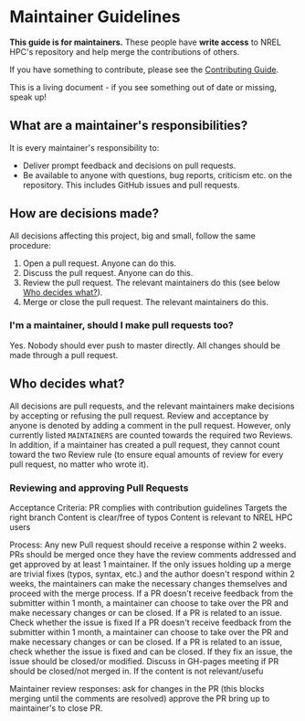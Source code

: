 # Maintainer Guidelines

**This guide is for maintainers.** These people have **write
access** to NREL HPC's repository and help merge the contributions of
others.

If you have something to contribute, please see the [Contributing Guide](CONTRIBUTING.md).

This is a living document - if you see something out of date or missing,
speak up!

## What are a maintainer's responsibilities?

It is every maintainer's responsibility to:

* Deliver prompt feedback and decisions on pull requests.
* Be available to anyone with questions, bug reports, criticism etc. on the repository.
  This includes GitHub issues and pull requests.

## How are decisions made?

All decisions affecting this project, big and small, follow the same procedure:

1. Open a pull request.
   Anyone can do this.
2. Discuss the pull request.
   Anyone can do this.
3. Review the pull request.
   The relevant maintainers do this (see below [Who decides what?](#who-decides-what)).
4. Merge or close the pull request.
   The relevant maintainers do this.

### I'm a maintainer, should I make pull requests too?

Yes. Nobody should ever push to master directly. All changes should be
made through a pull request.

## Who decides what?

All decisions are pull requests, and the relevant maintainers make
decisions by accepting or refusing the pull request. Review and acceptance
by anyone is denoted by adding a comment in the pull request.
However, only currently listed `MAINTAINERS` are counted towards the required
two Reviews. In addition, if a maintainer has created a pull request, they cannot
count toward the two Review rule (to ensure equal amounts of review for every pull
request, no matter who wrote it).


### Reviewing and approving Pull Requests
Acceptance Criteria:
PR complies with contribution guidelines
Targets the right branch
Content is clear/free of typos
Content is relevant to NREL HPC users

Process:
Any new Pull request should receive a response within 2 weeks. 
PRs should be merged once they have the review comments addressed and get approved by at least 1 maintainer. 
If the only issues holding up a merge are trivial fixes (typos, syntax, etc.) and the author doesn't respond within 2 weeks, the maintainers can make the necessary changes themselves and proceed with the merge process. 
If a PR doesn't receive feedback from the submitter within 1 month, a maintainer can choose to take over the PR and make necessary changes or can be closed.
If a PR is related to an issue. Check whether the issue is fixed 
If a PR doesn't receive feedback from the submitter within 1 month, a maintainer can choose to take over the PR and make necessary changes or can be closed.
If a PR is related to an issue, check whether the issue is fixed and can be closed. If they fix an issue, the issue should be closed/or modified. 
Discuss in GH-pages meeting if PR should be closed/not merged in. If the content is not relevant/usefu  

Maintainer review responses:
ask for changes in the PR (this blocks merging until the comments are resolved)
approve the PR
bring up to maintainer's to close PR. 

